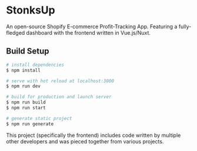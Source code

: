 # StonksUp
An open-source Shopify E-commerce Profit-Tracking App. Featuring a fully-fledged dashboard with the frontend written in 
Vue.js/Nuxt.

## Build Setup

```bash
# install dependencies
$ npm install

# serve with hot reload at localhost:3000
$ npm run dev

# build for production and launch server
$ npm run build
$ npm run start

# generate static project
$ npm run generate
```


This project (specifically the frontend) includes code written by multiple other developers and was pieced together from various projects.